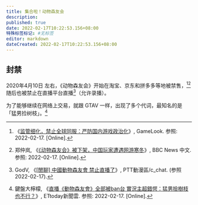 ```yaml
---
title: 集合啦！动物森友会
description:
published: true
date: 2022-02-17T10:22:53.156+08:00
特殊标签标记: #无标签
editor: markdown
dateCreated: 2022-02-17T10:22:53.156+08:00
---
```


## 封禁

2020年4月10日 左右，《动物森友会》开始在淘宝、京东和拼多多等地被禁售，[^383][^430]随后也被禁止在直播平台直播[^299]（允许录播）。

[^383]: 《[监管细化，禁止全球同服：严防国内游戏政治化](https://web.archive.org/web/20200411130159/http://www.gamelook.com.cn/2020/04/383109)》, GameLook. 参照: 2022-02-17. [Online].

[^430]: 郑仲岚, 《[《动物森友会》被下架，中国玩家遭遇网游寒冬](https://web.archive.org/web/20200929222317/https://www.bbc.com/zhongwen/simp/chinese-news-52430060)》, BBC News 中文. 参照: 2022-02-17. [Online].

[^299]: GodV, 《[[閒聊] 中國動物森友會 禁止直播了](https://pttcomic.com/c_chat/M.1586790137.A.299.html)》, PTT動漫區/c_chat. (参照 2022-02-17).


为了能够继续在网络上交易，就跟 GTAV 一样，出现了多个代词，最知名的是「猛男捡树枝」。[^496]

[^496]: 鍵盤大檸檬, 《[直播《動物森友會》全部被ban台 實況主超錯愕：猛男撿樹枝也不行？](https://web.archive.org/web/20210817044906/https://www.ettoday.net/dalemon/post/49677)》, ETtoday新聞雲. 参照: 2022-02-17. [Online].
